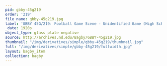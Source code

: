 ```yaml
---
pid: gbby-45g219
order: '219'
file_name: gbby-45g219.jpg
label: 'GBBY 45G/219: Football Game Scene - Unidentified Game (High School?) - c1920s'
_date: 1920s
object_type: glass plate negative
source: http://archives.nd.edu/Bagby/GBBY-45g219.jpg
thumbnail: "/img/derivatives/simple/gbby-45g219/thumbnail.jpg"
full: "/img/derivatives/simple/gbby-45g219/fullwidth.jpg"
layout: bagby_item
collection: bagby
---
```

